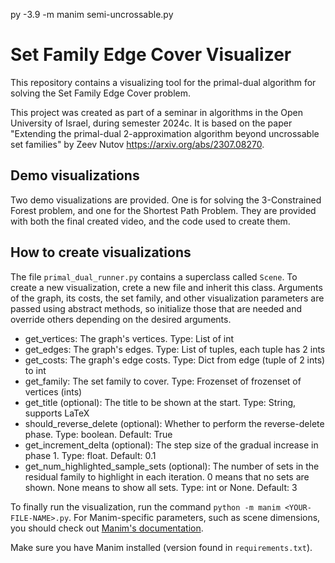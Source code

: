 py -3.9 -m manim semi-uncrossable.py

# Set Family Edge Cover Visualizer
This repository contains a visualizing tool for the primal-dual algorithm for solving the Set Family Edge Cover problem.

This project was created as part of a seminar in algorithms in the Open University of Israel, during semester 2024c.
It is based on the paper "Extending the primal-dual 2-approximation 
algorithm beyond uncrossable set families" by Zeev Nutov https://arxiv.org/abs/2307.08270.

## Demo visualizations
Two demo visualizations are provided. One is for solving the 3-Constrained Forest problem, and one for the Shortest Path
Problem. They are provided with both the final created video, and the code used to create them.

## How to create visualizations
The file `primal_dual_runner.py` contains a superclass called `Scene`. To create a new visualization, crete a new file
and inherit this class. Arguments of the graph, its costs, the set family, and other visualization parameters are passed
using abstract methods, so initialize those that are needed and override others depending on the desired arguments.
- get_vertices: The graph's vertices. Type: List of int
- get_edges: The graph's edges. Type: List of tuples, each tuple has 2 ints
- get_costs: The graph's edge costs. Type: Dict from edge (tuple of 2 ints) to int
- get_family: The set family to cover. Type: Frozenset of frozenset of vertices (ints)
- get_title (optional): The title to be shown at the start. Type: String, supports LaTeX
- should_reverse_delete (optional): Whether to perform the reverse-delete phase. Type: boolean. Default: True
- get_increment_delta (optional): The step size of the gradual increase in phase 1. Type: float. Default: 0.1
- get_num_highlighted_sample_sets (optional): The number of sets in the residual family to highlight in each iteration.
0 means that no sets are shown. None means to show all sets. Type: int or None. Default: 3

To finally run the visualization, run the command `python -m manim <YOUR-FILE-NAME>.py`. For Manim-specific parameters,
such as scene dimensions, you should check out [Manim's documentation](https://www.manim.community/).

Make sure you have Manim installed (version found in `requirements.txt`).